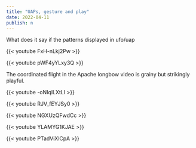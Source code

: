 ```yaml
---
title: "UAPs, gesture and play"
date: 2022-04-11
publish: n
---
```


What does it say if the patterns displayed in ufo/uap 

{{< youtube FxH-nLkj2Pw >}}

{{< youtube pWF4yYLxy3Q >}}

The coordinated flight in the Apache longbow video is grainy but strikingly playful.

{{< youtube -oNIqlLXtLI >}}



{{< youtube RJV_fEYJSy0 >}}

{{< youtube NGXUzQFwdCc >}}


{{< youtube YLAMYG1KJAE >}}


<!---
{{< youtube xwB6-keUyWg >}}

{{< youtube ZnAxXpJ9CEk >}}

{{< youtube NXeaW3j-fV0 >}}

{{< youtube dzGqcL_1iGY >}}
--->

{{< youtube PTadViXlCpA >}}
